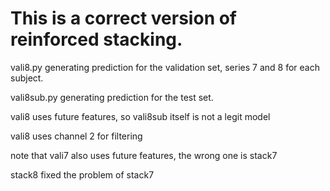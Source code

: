 # This is a correct version of reinforced stacking.
vali8.py generating prediction for the validation set, series 7 and 8 for each subject.

vali8sub.py generating prediction for the test set.

vali8 uses future features, so vali8sub itself is not a legit model

vali8 uses channel 2 for filtering

note that vali7 also uses future features, the wrong one is stack7

stack8 fixed the problem of stack7
